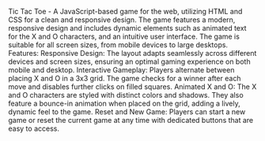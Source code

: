 Tic Tac Toe - A JavaScript-based game for the web, utilizing HTML and CSS for a clean and responsive design. The game features a modern, responsive design and includes dynamic elements such as animated text for the X and O characters, and an intuitive user interface. The game is suitable for all screen sizes, from mobile devices to large desktops.
Features: Responsive Design: The layout adapts seamlessly across different devices and screen sizes, ensuring an optimal gaming experience on both mobile and desktop. Interactive Gameplay: Players alternate between placing X and O in a 3x3 grid. The game checks for a winner after each move and disables further clicks on filled squares. Animated X and O: The X and O characters are styled with distinct colors and shadows. They also feature a bounce-in animation when placed on the grid, adding a lively, dynamic feel to the game. Reset and New Game: Players can start a new game or reset the current game at any time with dedicated buttons that are easy to access.
